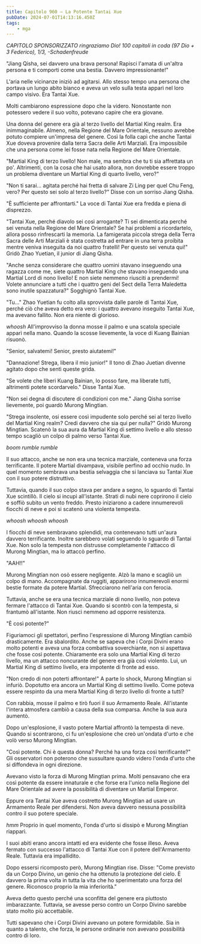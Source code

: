```yaml
---
title: Capitolo 960 – La Potente Tantai Xue
pubDate: 2024-07-01T14:13:16.450Z
tags:
    - mga
---
```



<em>CAPITOLO SPONSORIZZATO ringraziamo Dio!
100 capitoli in coda (97 Dio + 3 Federico), 1/3,
-Schadenfreude</em>


"Jiang Qisha, sei davvero una brava persona! Rapisci l'amata di un'altra persona e ti comporti come una bestia. Davvero impressionante!"


L'aria nelle vicinanze iniziò ad agitarsi. Allo stesso tempo una persona che portava un lungo abito bianco e aveva un velo sulla testa apparì nel loro campo visivo. Era Tantai Xue.


Molti cambiarono espressione dopo che la videro. Nonostante non potessero vedere il suo volto, potevano capire che era giovane.


Una donna del genere era già al terzo livello del Martial King realm. Era inimmaginabile. Almeno, nella Regione del Mare Orientale, nessuno avrebbe potuto compiere un'impresa del genere. Così la folla capì che anche Tantai Xue doveva provenire dalla terra Sacra delle Arti Marziali. Era impossibile che una persona come lei fosse nata nella Regione del Mare Orientale.


"Martial King di terzo livello! Non male, ma sembra che tu ti sia affrettata un po'. Altrimenti, con la cosa che hai usato allora, non dovrebbe essere troppo un problema diventare un Martial King di quarto livello, vero?"


"Non ti sarai... agitata perché hai fretta di salvare Zi Ling per quel Chu Feng, vero? Per questo sei solo al terzo livello?" Disse con un sorriso Jiang Qisha.


"È sufficiente per affrontarti." La voce di Tantai Xue era fredda e piena di disprezzo.


"Tantai Xue, perché diavolo sei così arrogante? Ti sei dimenticata perché sei venuta nella Regione del Mare Orientale? Se hai problemi a ricordartelo, allora posso rinfrescarti la memoria. La famigerata piccola strega della Terra Sacra delle Arti Marziali è stata costretta ad entrare in una terra proibita mentre veniva inseguita da noi quattro fratelli! Per questo sei venuta qui!" Gridò Zhao Yuetian, il junior di Jiang Qisha.


"Anche senza considerare che quattro uomini stavano inseguendo una ragazza come me, siete quattro Martial King che stavano inseguendo una Martial Lord di nono livello! E non siete nemmeno riusciti a prendermi! Volete annunciare a tutti che i quattro geni del Sect della Terra Maledetta sono inutile spazzatura?" Sogghignò Tantai Xue.


"Tu..." Zhao Yuetian fu colto alla sprovvista dalle parole di Tantai Xue, perché ciò che aveva detto era vero: i quattro avevano inseguito Tantai Xue, ma avevano fallito. Non era niente di glorioso.


*whoosh* All'improvviso la donna mosse il palmo e una scatola speciale apparì nella mano. Quando la scosse lievemente, la voce di Kuang Bainian risuonò.


"Senior, salvatemi! Senior, presto aiutatemi!"


"Dannazione! Strega, libera il mio junior!" Il tono di Zhao Juetian divenne agitato dopo che sentì queste grida.


"Se volete che liberi Kuang Bainian, lo posso fare, ma liberate tutti, altrimenti potete scordarvelo." Disse Tantai Xue.


"Non sei degna di discutere di condizioni con me." Jiang Qisha sorrise lievemente, poi guardò Murong Mingtian.


"Strega insolente, osi essere così impudente solo perché sei al terzo livello del Martial King realm? Credi davvero che sia qui per nulla?" Gridò Murong Mingtian. Scatenò la sua aura da Martial King di settimo livello e allo stesso tempo scagliò un colpo di palmo verso Tantai Xue.


*boom rumble rumble*


Il suo attacco, anche se non era una tecnica marziale, conteneva una forza terrificante. Il potere Martial divampava, visibile perfino ad occhio nudo. In quel momento sembrava una bestia selvaggia che si lanciava su Tantai Xue con il suo potere distruttivo.


Tuttavia, quando il suo colpo stava per andare a segno, lo sguardo di Tantai Xue scintillò. Il cielo si incupì all'istante. Strati di nubi nere coprirono il cielo e soffiò subito un vento freddo. Presto iniziarono a cadere innumerevoli fiocchi di neve e poi si scatenò una violenta tempesta.


*whoosh whoosh whoosh*


I fiocchi di neve sembravano splendidi, ma contenevano tutti un'aura davvero terrificante. Inoltre sarebbero volati seguendo lo sguardo di Tantai Xue. Non solo la tempesta non distrusse completamente l'attacco di Murong Mingtian, ma lo attaccò perfino.


"AAH!!"


Murong Mingtian non osò essere negligente. Alzò la mano e scagliò un colpo di mano. Accompagnate da ruggiti, apparirono innumerevoli enormi bestie formate da potere Martial. Sfrecciarono nell'aria con ferocia.


Tuttavia, anche se era una tecnica marziale di nono livello, non poteva fermare l'attacco di Tantai Xue. Quando si scontrò con la tempesta, si frantumò all'istante. Non riuscì nemmeno ad opporre resistenza.


"È così potente?"


Figuriamoci gli spettatori, perfino l'espressione di Murong Mingtian cambiò drasticamente. Era sbalordito. Anche se sapeva che i Corpi Divini erano molto potenti e aveva una forza combattiva soverchiante, non si aspettava che fosse così potente. Chiaramente era solo una Martial King di terzo livello, ma un attacco noncurante del genere era già così violento. Lui, un Martial King di settimo livello, era impotente di fronte ad esso.


"Non credo di non poterti affrontare!" A parte lo shock, Murong Mingtian si infuriò. Dopotutto era ancora un Martial King di settimo livello. Come poteva essere respinto da una mera Martial King di terzo livello di fronte a tutti?


Con rabbia, mosse il palmo e tirò fuori il suo Armamento Reale. All'istante l'intera atmosfera cambiò a causa della sua comparsa. Anche la sua aura aumentò.


Dopo un'esplosione, il vasto potere Martial affrontò la tempesta di neve. Quando si scontrarono, ci fu un'esplosione che creò un'ondata d'urto e che volò verso Murong Mingtian.


"Così potente. Chi è questa donna? Perché ha una forza così terrificante?" Gli osservatori non poterono che sussultare quando videro l'onda d'urto che si diffondeva in ogni direzione.


Avevano visto la forza di Murong Mingtian prima. Molti pensavano che era così potente da essere innaturale e che forse era l'unico nella Regione del Mare Orientale ad avere la possibilità di diventare un Martial Emperor.


Eppure ora Tantai Xue aveva costretto Murong Mingtian ad usare un Armamento Reale per difendersi. Non aveva davvero nessuna possibilità contro il suo potere speciale.


*hmm* Proprio in quel momento, l'onda d'urto si dissipò e Murong Mingtian riapparì.


I suoi abiti erano ancora intatti ed era evidente che fosse illeso. Aveva fermato con successo l'attacco di Tantai Xue con il potere dell'Armamento Reale. Tuttavia era impallidito.


Dopo essersi ricomposto però, Murong Mingtian rise. Disse: "Come previsto da un Corpo Divino, un genio che ha ottenuto la protezione del cielo. È davvero la prima volta in tutta la vita che ho sperimentato una forza del genere. Riconosco proprio la mia inferiorità."


Aveva detto questo perché una sconfitta del genere era piuttosto imbarazzante. Tuttavia, se avesse perso contro un Corpo Divino sarebbe stato molto più accettabile.


Tutti sapevano che i Corpi Divini avevano un potere formidabile. Sia in quanto a talento, che forza, le persone ordinarie non avevano possibilità contro di loro.
                                


                                




